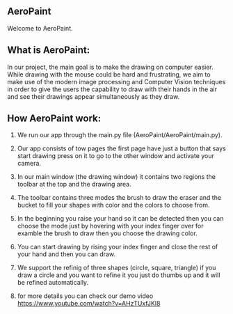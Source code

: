 ## AeroPaint

Welcome to AeroPaint.

## What is AeroPaint:

In our project, the main goal is to make the drawing on computer easier. While drawing with
the mouse could be hard and frustrating, we aim to make use of the modern image processing
and Computer Vision techniques in order to give the users the capability to draw with their
hands in the air and see their drawings appear simultaneously as they draw.

## How AeroPaint work:

1. We run our app through the main.py file (AeroPaint/AeroPaint/main.py).

2. Our app consists of tow pages the first page have just a button that says start drawing
   press on it to go to the other window and activate your camera.

3. In our main window (the drawing window) it contains two regions the toolbar at the top
   and the drawing area.

4. The toolbar contains three modes the brush to draw the eraser and the bucket to fill your
   shapes with color and the colors to choose from.

5. In the beginning you raise your hand so it can be detected then you can choose the mode 
   just by hovering with your index finger over for examble the brush to draw then you choose
   the drawing color.

6. You can start drawing by rising your index finger and close the rest of your hand and then
   you can draw.

7. We support the refinig of three shapes (circle, square, triangle) if you draw a circle and
   you want to refine it you just do thumbs up and it will be refined automatically.

8. for more details you can check our demo video https://www.youtube.com/watch?v=AHzTUxfJKl8
